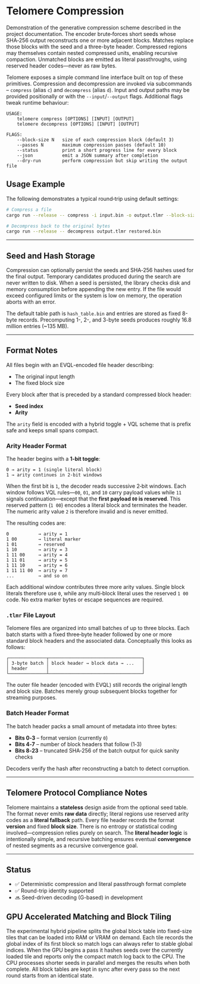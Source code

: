 # Telomere Compression

Demonstration of the generative compression scheme described in the project
documentation. The encoder brute‑forces short seeds whose SHA‑256 output
reconstructs one or more adjacent blocks. Matches replace those blocks with the
seed and a three-byte header. Compressed regions may themselves contain nested
compressed units, enabling recursive compaction. Unmatched blocks are emitted as
literal passthroughs, using reserved header codes—never as raw bytes.

Telomere exposes a simple command line interface built on top of these
primitives. Compression and decompression are invoked via subcommands –
`compress` (alias `c`) and `decompress` (alias `d`). Input and output paths may
be provided positionally or with the `--input`/`--output` flags. Additional
flags tweak runtime behaviour:

```text
USAGE:
    telomere compress [OPTIONS] [INPUT] [OUTPUT]
    telomere decompress [OPTIONS] [INPUT] [OUTPUT]

FLAGS:
    --block-size N   size of each compression block (default 3)
    --passes N       maximum compression passes (default 10)
    --status         print a short progress line for every block
    --json           emit a JSON summary after completion
    --dry-run        perform compression but skip writing the output file
```

## Usage Example

The following demonstrates a typical round‑trip using default settings:

```bash
# Compress a file
cargo run --release -- compress -i input.bin -o output.tlmr --block-size 4 --status

# Decompress back to the original bytes
cargo run --release -- decompress output.tlmr restored.bin
```

---

## Seed and Hash Storage

Compression can optionally persist the seeds and SHA‑256 hashes used for the
final output. Temporary candidates produced during the search are never written
to disk. When a seed is persisted, the library checks disk and memory
consumption before appending the new entry. If the file would exceed configured
limits or the system is low on memory, the operation aborts with an error.

The default table path is `hash_table.bin` and entries are stored as fixed
8-byte records. Precomputing 1-, 2-, and 3-byte seeds produces roughly 16.8
million entries (~135 MB).

---

## Format Notes

All files begin with an EVQL-encoded file header describing:

- The original input length
- The fixed block size

Every block after that is preceded by a standard compressed block header:

- **Seed index**
- **Arity**

The `arity` field is encoded with a hybrid toggle + VQL scheme that is prefix
safe and keeps small spans compact.

### Arity Header Format

The header begins with a **1‑bit toggle**:

```
0 → arity = 1 (single literal block)
1 → arity continues in 2‑bit windows
```

When the first bit is `1`, the decoder reads successive 2‑bit windows.  Each
window follows VQL rules—`00`, `01`, and `10` carry payload values while `11`
signals continuation—except that the **first payload `00` is reserved**.  This
reserved pattern (`1 00`) encodes a literal block and terminates the header.
The numeric arity value `2` is therefore invalid and is never emitted.

The resulting codes are:

```
0           → arity = 1
1 00        → literal marker
1 01        → reserved
1 10        → arity = 3
1 11 00     → arity = 4
1 11 01     → arity = 5
1 11 10     → arity = 6
1 11 11 00  → arity = 7
...         → and so on
```

Each additional window contributes three more arity values.  Single block
literals therefore use `0`, while any multi‑block literal uses the reserved
`1 00` code.  No extra marker bytes or escape sequences are required.

### `.tlmr` File Layout

Telomere files are organized into small batches of up to three blocks.  Each
batch starts with a fixed three‑byte header followed by one or more standard
block headers and the associated data.  Conceptually this looks as follows:

```text
┌──────────────┬───────────────────────────────────┐
│ 3‑byte batch │ block header → block data → ...   │
│ header       │                                   │
└──────────────┴───────────────────────────────────┘
```

The outer file header (encoded with EVQL) still records the original length and
block size.  Batches merely group subsequent blocks together for streaming
purposes.

### Batch Header Format

The batch header packs a small amount of metadata into three bytes:

- **Bits 0‑3** – format version (currently `0`)
- **Bits 4‑7** – number of block headers that follow (1‑3)
- **Bits 8‑23** – truncated SHA‑256 of the batch output for quick sanity checks

Decoders verify the hash after reconstructing a batch to detect corruption.

---

## Telomere Protocol Compliance Notes

Telomere maintains a **stateless** design aside from the optional seed table.
The format never emits **raw data** directly; literal regions use reserved arity
codes as a **literal fallback** path. Every file header records the format
**version** and fixed **block size**. There is no entropy or statistical coding
involved—compression relies purely on search. The **literal header logic** is
intentionally simple, and recursive batching ensures eventual **convergence** of
nested segments as a recursive convergence goal.

---

## Status

- ✅ Deterministic compression and literal passthrough format complete
- ✅ Round-trip identity supported
- 🔜 Seed-driven decoding (G-based) in development

## GPU Accelerated Matching and Block Tiling

The experimental hybrid pipeline splits the global block table into fixed-size
tiles that can be loaded into RAM or VRAM on demand. Each tile records the
global index of its first block so match logs can always refer to stable global
indices. When the GPU begins a pass it hashes seeds over the currently loaded
tile and reports only the compact match log back to the CPU. The CPU processes
shorter seeds in parallel and merges the results when both complete.  All block
tables are kept in sync after every pass so the next round starts from an
identical state.
